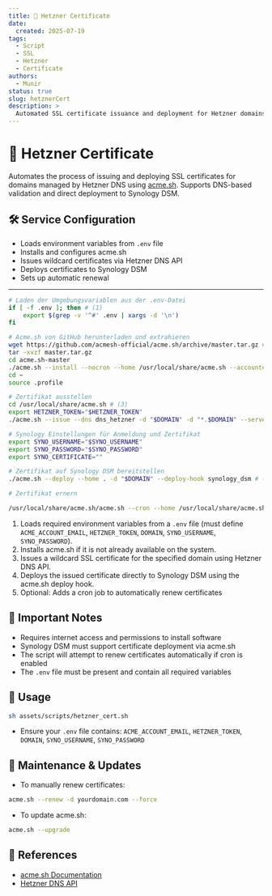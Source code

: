 ```yaml
---
title: 🔐 Hetzner Certificate
date:
  created: 2025-07-19
tags:
  - Script
  - SSL
  - Hetzner
  - Certificate
authors:
  - Munir
status: true
slug: hetznerCert
description: >
  Automated SSL certificate issuance and deployment for Hetzner domains using acme.sh and Synology DSM.
---
```


# 🔐 Hetzner Certificate

Automates the process of issuing and deploying SSL certificates for domains managed by Hetzner DNS using [acme.sh](https://github.com/acmesh-official/acme.sh). Supports DNS-based validation and direct deployment to Synology DSM.

<!-- more -->

## 🛠️ Service Configuration

- Loads environment variables from `.env` file
- Installs and configures acme.sh
- Issues wildcard certificates via Hetzner DNS API
- Deploys certificates to Synology DSM
- Sets up automatic renewal

---

```sh linenums="1" title="hetzner.sh"
# Laden der Umgebungsvariablen aus der .env-Datei
if [ -f .env ]; then # (1)
    export $(grep -v '^#' .env | xargs -d '\n')
fi

# Acme.sh von GitHub herunterladen und extrahieren
wget https://github.com/acmesh-official/acme.sh/archive/master.tar.gz # (2)
tar -xvzf master.tar.gz
cd acme.sh-master
./acme.sh --install --nocron --home /usr/local/share/acme.sh --accountemail "$ACME_ACCOUNT_EMAIL"
cd ~
source .profile

# Zertifikat ausstellen
cd /usr/local/share/acme.sh # (3)
export HETZNER_TOKEN="$HETZNER_TOKEN"
./acme.sh --issue --dns dns_hetzner -d "$DOMAIN" -d "*.$DOMAIN" --server letsencrypt

# Synology Einstellungen für Anmeldung und Zertifikat
export SYNO_USERNAME="$SYNO_USERNAME"
export SYNO_PASSWORD="$SYNO_PASSWORD"
export SYNO_CERTIFICATE=""

# Zertifikat auf Synology DSM bereitstellen
./acme.sh --deploy --home . -d "$DOMAIN" --deploy-hook synology_dsm # (4)

# Zertifikat ernern 

/usr/local/share/acme.sh/acme.sh --cron --home /usr/local/share/acme.sh/ # (5)
```

1. Loads required environment variables from a `.env` file (must define `ACME_ACCOUNT_EMAIL`, `HETZNER_TOKEN`, `DOMAIN`, `SYNO_USERNAME`, `SYNO_PASSWORD`).
2. Installs acme.sh if it is not already available on the system.
3. Issues a wildcard SSL certificate for the specified domain using Hetzner DNS API.
4. Deploys the issued certificate directly to Synology DSM using the acme.sh deploy hook.
5. Optional: Adds a cron job to automatically renew certificates

## 🔐 Important Notes

- Requires internet access and permissions to install software
- Synology DSM must support certificate deployment via acme.sh
- The script will attempt to renew certificates automatically if cron is enabled
- The `.env` file must be present and contain all required variables

## 🚀 Usage

```bash
sh assets/scripts/hetzner_cert.sh
```

- Ensure your `.env` file contains: `ACME_ACCOUNT_EMAIL`, `HETZNER_TOKEN`, `DOMAIN`, `SYNO_USERNAME`, `SYNO_PASSWORD`

## 🔄 Maintenance & Updates

- To manually renew certificates:
```bash
acme.sh --renew -d yourdomain.com --force
```
- To update acme.sh:
```bash
acme.sh --upgrade
```

## 🔗 References

- [acme.sh Documentation](https://github.com/acmesh-official/acme.sh)
- [Hetzner DNS API](https://dns.hetzner.com/api-docs) 
